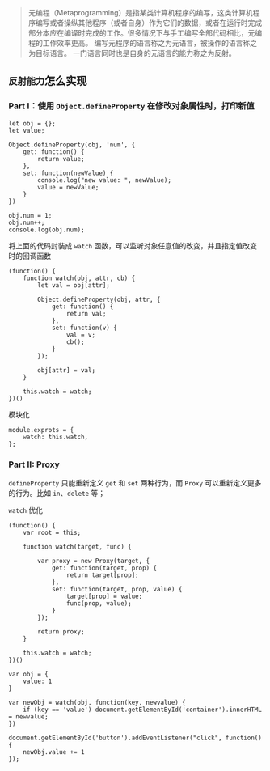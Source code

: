 > 元编程（Metaprogramming）是指某类计算机程序的编写，这类计算机程序编写或者操纵其他程序（或者自身）作为它们的数据，或者在运行时完成部分本应在编译时完成的工作。很多情况下与手工编写全部代码相比，元编程的工作效率更高。
编写元程序的语言称之为元语言，被操作的语言称之为目标语言。
一门语言同时也是自身的元语言的能力称之为反射。

## `反射能力`怎么实现

### Part I：使用 `Object.defineProperty` 在修改对象属性时，打印新值
```
let obj = {};
let value;

Object.defineProperty(obj, 'num', {
    get: function() {
        return value;
    },
    set: function(newValue) {
        console.log("new value: ", newValue);
        value = newValue;
    }
})

obj.num = 1;
obj.num++;
console.log(obj.num);
```
将上面的代码封装成 `watch` 函数，可以监听对象任意值的改变，并且指定值改变时的回调函数
```
(function() {
    function watch(obj, attr, cb) {
        let val = obj[attr];

        Object.defineProperty(obj, attr, {
            get: function() {
                return val;
            },
            set: function(v) {
                val = v;
                cb();
            }
        });

        obj[attr] = val;
    }

    this.watch = watch;
})()
```
模块化
```
module.exprots = {
    watch: this.watch,
};
```

### Part II: Proxy
`defineProperty` 只能重新定义 `get` 和 `set` 两种行为，而 `Proxy` 可以重新定义更多的行为。比如 `in`、`delete` 等；

`watch` 优化
```
(function() {
    var root = this;

    function watch(target, func) {

        var proxy = new Proxy(target, {
            get: function(target, prop) {
                return target[prop];
            },
            set: function(target, prop, value) {
                target[prop] = value;
                func(prop, value);
            }
        });

        return proxy;
    }

    this.watch = watch;
})()

var obj = {
    value: 1
}

var newObj = watch(obj, function(key, newvalue) {
    if (key == 'value') document.getElementById('container').innerHTML = newvalue;
})

document.getElementById('button').addEventListener("click", function() {
    newObj.value += 1
});
```
